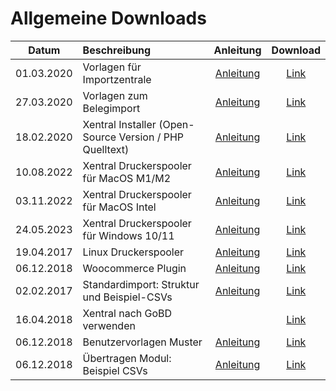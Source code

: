 # Allgemeine Downloads


| Datum        | Beschreibung           | Anleitung  | Download  |
| ------------- |:-------------|:-----:|:-----:|
| 01.03.2020      | Vorlagen für Importzentrale | [Anleitung](https://help.xentral.com/hc/de/articles/360016758939-Import-Export) | [Link](https://github.com/xentral-erp-software-gmbh/downloads/blob/master/importzentrale_vorlagen.zip)
| 27.03.2020      | Vorlagen zum Belegimport | [Anleitung](https://help.xentral.com/hc/de/articles/360016757059-Belege-Importer) | [Link](https://github.com/xentral-erp-software-gmbh/downloads/blob/master/belegeimport_vorlagen.zip)
| 18.02.2020      | Xentral Installer (Open-Source Version / PHP Quelltext) | [Anleitung](https://help.xentral.com/hc/de/articles/360017377620-Installation-von-xentral-ab-Version-19-1) | [Link](https://github.com/xentral-erp-software-gmbh/downloads/raw/master/installer.zip)
| 10.08.2022	      | Xentral Druckerspooler für MacOS M1/M2| [Anleitung](https://help.xentral.com/hc/de/articles/360016756299-Deinen-Drucker-mit-Xentral-verbinden) | [Link](xentral-spooler3-3.0.0-arm64.dmg)
| 03.11.2022	      | Xentral Druckerspooler für MacOS Intel| [Anleitung](https://help.xentral.com/hc/de/articles/360016756299-Deinen-Drucker-mit-Xentral-verbinden) | [Link](xentral-spooler3-3.0.0_intel.dmg)
| 24.05.2023	      | Xentral Druckerspooler für Windows 10/11 | [Anleitung](https://help.xentral.com/hc/de/articles/360016756299-Deinen-Drucker-mit-Xentral-verbinden) | [Link](https://github.com/xentral/downloads/blob/master/xentral-spooler3%20Setup%203.0.3.exe)
| 19.04.2017	      | Linux Druckerspooler | [Anleitung](https://help.xentral.com/hc/de/articles/360018080940-Druckereinrichtung-unter-CUPS) | [Link](https://github.com/xentral-erp-software-gmbh/downloads/raw/master/wawision_drucker_spooler.tar.gz)
| 06.12.2018		      | Woocommerce Plugin	 | [Anleitung](https://help.xentral.com/hc/de/articles/360016761119-WooCommerce) | [Link](https://github.com/xentral-erp-software-gmbh/downloads/raw/master/woocommerceimporter.zip)
| 02.02.2017		      | Standardimport: Struktur und Beispiel-CSVs	 | [Anleitung](https://help.xentral.com/hc/de/articles/360016758939-Import-Export) | [Link](https://github.com/xentral-erp-software-gmbh/downloads/raw/master/standardimport-struktur-und-beispiel-csvs.zip)
| 16.04.2018			      | Xentral nach GoBD verwenden		 |  | [Link](https://github.com/xentral-erp-software-gmbh/downloads/raw/master/wawision_nach_gobd_v1.1.pdf)
| 06.12.2018			      | Benutzervorlagen Muster			 | [Anleitung](https://help.xentral.com/hc/de/articles/360020065779-Benutzer-Vorlage) | [Link](https://github.com/xentral-erp-software-gmbh/downloads/raw/master/benutzervorlagen.zip)
| 06.12.2018			      | Übertragen Modul: Beispiel CSVs				 | [Anleitung](https://help.xentral.com/hc/de/articles/360016738020-%C3%9Cbertragungen-CSV-XML-EDI-PDF-) | [Link](https://github.com/xentral-erp-software-gmbh/downloads/raw/master/uebertragungen_csv.zip)



